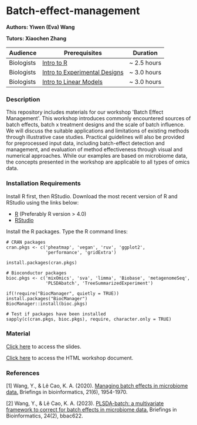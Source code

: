 # Batch-effect-management

**Authors: Yiwen (Eva) Wang**

**Tutors: Xiaochen Zhang**

| Audience      | Prerequisites | Duration    |
| ------------- | ------------- | ----------- |
| Biologists    | [Intro to R](https://melbintgen.github.io/intro-to-r/intro_r_biologists.html)          |~ 2.5 hours    |
| Biologists    | [Intro to Experimental Designs](https://github.com/melbintgen/intro-to-experimental-design)          |~ 3.0 hours    |
| Biologists    | [Intro to Linear Models](https://melbintgen.github.io/intro-to-linear-models/linear_models.html)          |~ 3.0 hours    |

### Description

This repository includes materials for our workshop 'Batch Effect Management'. This workshop introduces commonly encountered sources of batch effects, batch x treatment designs and the scale of batch influence. We will discuss the suitable applications and limitations of existing methods through illustrative case studies. Practical guidelines will also be provided for preprocessed input data, including batch-effect detection and management, and evaluation of method effectiveness through visual and numerical approaches. While our examples are based on microbiome data, the concepts presented in the workshop are applicable to all types of omics data.

### Installation Requirements

Install R first, then RStudio. Download the most recent version of R and RStudio using the links below:
- [R](https://cran.r-project.org/) (Preferably R version > 4.0)
- [RStudio](https://posit.co/download/rstudio-desktop/#download)

Install the R packages.
Type the R command lines:
``` 
# CRAN packages
cran.pkgs <- c('pheatmap', 'vegan', 'ruv', 'ggplot2', 
               'performance', 'gridExtra')

install.packages(cran.pkgs)

# Bioconductor packages
bioc.pkgs <- c('mixOmics', 'sva', 'limma', 'Biobase', 'metagenomeSeq', 
               'PLSDAbatch', 'TreeSummarizedExperiment')

if(!require("BiocManager", quietly = TRUE)) install.packages("BiocManager")
BiocManager::install(bioc.pkgs)  

# Test if packages have been installed
sapply(c(cran.pkgs, bioc.pkgs), require, character.only = TRUE)

```


### Material

[Click here](https://melbintgen.github.io/Batch-effect-management/Batch_effect_management_slides.pdf) to access the slides.

[Click here](https://melbintgen.github.io/Batch-effect-management/docs/Batch_effect_management.html) to access the HTML workshop document.


### References
[1] Wang, Y., & Lê Cao, K. A. (2020). [Managing batch effects in microbiome data.](https://academic.oup.com/bib/article/21/6/1954/5643537) Briefings in bioinformatics, 21(6), 1954-1970.

[2] Wang, Y., & Lê Cao, K. A. (2023). [PLSDA-batch: a multivariate framework to correct for batch effects in microbiome data.](https://academic.oup.com/bib/article/24/2/bbac622/6991121) Briefings in Bioinformatics, 24(2), bbac622.
